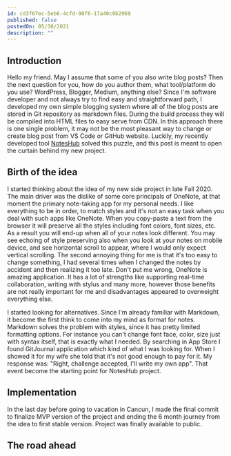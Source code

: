 ```yaml
---
id: cd3f67ec-5eb6-4cfd-98f6-17a40c0b2969
published: false
postedOn: 05/30/2021
description: ""
---
```


## Introduction

Hello my friend. May I assume that some of you also write blog posts? Then the next question for you, how do you author them, what tool/platform do you use? WordPress, Blogger, Medium, anything else?
Since I'm software developer and not always try to find easy and straightforward path, I developed my own simple blogging system where all of the blog posts are stored in Git repository as markdown files. During the build process they will be compiled into HTML files to easy serve from CDN. In this approach there is one single problem, it may not be the most pleasant way to change or create blog post from VS Code or GitHub website.
Luckily, my recently developed tool [NotesHub](https://noteshub.app) solved this puzzle, and this post is meant to open the curtain behind my new project.

## Birth of the idea

I started thinking about the idea of my new side project in late Fall 2020. The main driver was the dislike of some core principals of OneNote, at that moment the primary note-taking app for my personal needs.
I like everything to be in order, to match styles and it's not an easy task when you deal with such apps like OneNote. When you copy-paste a text from the browser it will preserve all the styles including font colors, font sizes, etc. As a result you will end-up when all of your notes look different. You may see echoing of style preserving also when you look at your notes on mobile device, and see horizontal scroll to appear, where I would only expect vertical scrolling. The second annoying thing for me is that it's too easy to change something, I had several times when I changed the notes by accident and then realizing it too late. Don't put me wrong, OneNote is amazing application. It has a lot of strengths like supporting real-time collaboration, writing with stylus and many more, however those benefits are not really important for me and disadvantages appeared to overweight everything else.

I started looking for alternatives. Since I'm already familiar with Markdown, it become the first think to come into my mind as format for notes. Markdown solves the problem with styles, since it has pretty limited formatting options. For instance you can't change font face, color, size just with syntax itself, that is exactly what I needed.
By searching in App Store I found GitJournal application which kind of what I was looking for. When I showed it for my wife she told that it's not good enough to pay for it. My response was: "Right, challenge accepted, I'll write my own app". That event become the starting point for NotesHub project.

## Implementation

In the last day before going to vacation in Cancun, I made the final commit to finalize MVP version of the project and ending the 6 month journey from the idea to first stable version. Project was finally available to public.

## The road ahead
